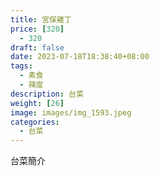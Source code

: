 ```yaml
---
title: 宮保雞丁
price: [320] 
  - 320
draft: false
date: 2023-07-18T18:38:40+08:00
tags:
  - 素食
  - 辣度
description: 台菜
weight: [26] 
image: images/img_1593.jpeg
categories:
  - 台菜
---
```


台菜簡介
